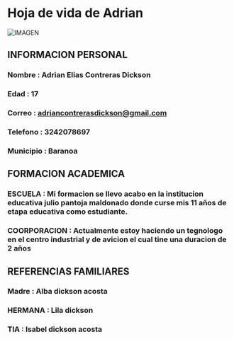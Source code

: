 # Hoja de vida de Adrian


![IMAGEN](https://avatars.githubusercontent.com/u/99417095?v=4)
## INFORMACION PERSONAL

### Nombre : Adrian Elias Contreras Dickson
### Edad : 17
### Correo : adriancontrerasdickson@gmail.com
### Telefono : 3242078697
### Municipio : Baranoa


## FORMACION ACADEMICA

### ESCUELA : Mi formacion se llevo acabo en la institucion educativa julio pantoja maldonado donde curse mis 11 años de etapa educativa como estudiante.

### COORPORACION : Actualmente estoy haciendo un tegnologo en el centro industrial y de avicion el cual tine una duracion de 2 años

## REFERENCIAS FAMILIARES

### Madre : Alba dickson acosta
### HERMANA : Lila dickson
### TIA : Isabel dickson acosta

